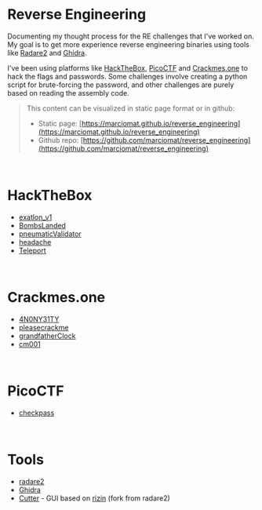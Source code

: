 # Reverse Engineering

Documenting my thought process for the RE challenges that I've worked on.
My goal is to get more experience reverse engineering binaries using tools like [Radare2](https://rada.re/) and [Ghidra](https://ghidra-sre.org/).

I've been using platforms like [HackTheBox](https://www.hackthebox.com/), [PicoCTF](https://picoctf.org/) and [Crackmes.one](https://crackmes.one) to hack the flags and passwords.
Some challenges involve creating a python script for brute-forcing the password, and other challenges are purely based on reading the assembly code.

> This content can be visualized in static page format or in github:
> - Static page: [https://marciomat.github.io/reverse_engineering](https://marciomat.github.io/reverse_engineering)
> - Github repo: [https://github.com/marciomat/reverse_engineering](https://github.com/marciomat/reverse_engineering)

<br/>

# HackTheBox

- [exatlon_v1](./hackthebox/exatlon)
- [BombsLanded](./hackthebox/bombsLanded)
- [pneumaticValidator](./hackthebox/pneumaticValidator)
- [headache](./hackthebox/headache)
- [Teleport](./hackthebox/teleport)

<br/>

# Crackmes.one

- [4N0NY31TY](./crackmesone/4N0NY31TY)
- [pleasecrackme](./crackmesone/pleasecrackme)
- [grandfatherClock](./crackmesone/grandfatherClock)
- [cm001](./crackmesone/cm001)

<br/>

# PicoCTF

- [checkpass](./picoctf/checkpass)

<br/>

# Tools

- [radare2](https://rada.re/)
- [Ghidra](https://ghidra-sre.org/)
- [Cutter](https://cutter.re/) - GUI based on [rizin](https://rizin.re/) (fork from radare2)

